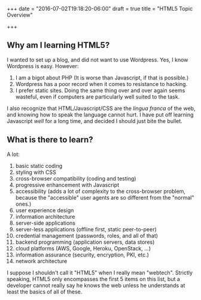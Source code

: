 +++
date = "2016-07-02T19:18:20-06:00"
draft = true
title = "HTML5 Topic Overview"

+++

## Why am I learning HTML5?

I wanted to set up a blog, and did not want to use Wordpress. Yes, I know Wordpress is easy.
However:

 1. I am a bigot about PHP (It is worse than Javascript, if that is possible.)
 2. Wordpress has a poor record when it comes to resistance to hacking.
 3. I prefer static sites. Doing the same thing over and over again seems wasteful, even if computers are particularly well suited to the task.

I also recognize that HTML/Javascript/CSS are the *lingua franca* of the web, and knowing how to speak the language cannot hurt.  I have put off learning Javascript *well* for a long time, and decided I should just bite the bullet.


## What is there to learn?

A lot:

  1. basic static coding
  2. styling with CSS
  3. cross-browser compatibility (coding and testing)
  4. progressive enhancement with Javascript
  5. accessibility (adds a lot of complexity to the cross-browser problem, because the "accessible" user agents are so different from the "normal" ones.)
  6. user experience design
  7. information architecture
  8. server-side applications
  9. server-less applications (offline first, static peer-to-peer)
  10. credential management (passwords, roles, and all of that)
  11. backend programming (application servers, data stores)
  12. cloud platforms (AWS, Google, Heroku, OpenStack, ...)
  13. information assurance (security, encryption, PKI, etc.)
  14. network architecture

I suppose I shouldn't call it "HTML5" when I really mean "webtech". Strictly speaking, HTML5 only encompasses the first 5 items on this list, but a developer cannot really say he knows the web unless he understands at least the basics of all of these.
